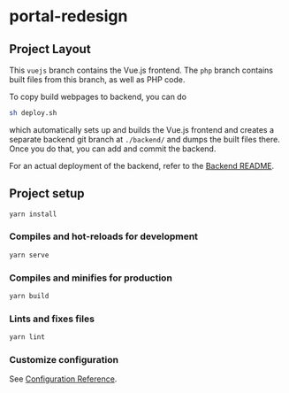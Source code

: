 # portal-redesign

## Project Layout

This `vuejs` branch contains the Vue.js frontend. The `php` branch contains built files from this branch, as well as PHP code.

To copy build webpages to backend, you can do
```sh
sh deploy.sh
```
which automatically sets up and builds the Vue.js frontend and creates a separate backend git branch at `./backend/` and dumps the built files there.
Once you do that, you can add and commit the backend.

For an actual deployment of the backend, refer to the [Backend README](https://github.com/YKPS-FooBar/portal-redesign/blob/php/README.md).

## Project setup
```sh
yarn install
```

### Compiles and hot-reloads for development
```sh
yarn serve
```

### Compiles and minifies for production
```sh
yarn build
```

### Lints and fixes files
```sh
yarn lint
```

### Customize configuration
See [Configuration Reference](https://cli.vuejs.org/config/).
